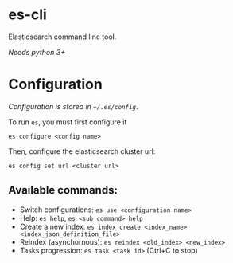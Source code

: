 # es-cli
Elasticsearch command line tool.

_Needs python 3+_

# Configuration
_Configuration is stored in `~/.es/config`_.

To run `es`, you must first configure it

`es configure <config name>`

Then, configure the elasticsearch cluster url:

`es config set url <cluster url>`


## Available commands:

* Switch configurations: `es use <configuration name>`
* Help: `es help`, `es <sub command> help`
* Create a new index: `es index create <index_name> <index_json_definition_file>`
* Reindex (asynchornous): `es reindex <old_index> <new_index>`
* Tasks progression: `es task <task id>` (Ctrl+C to stop)

